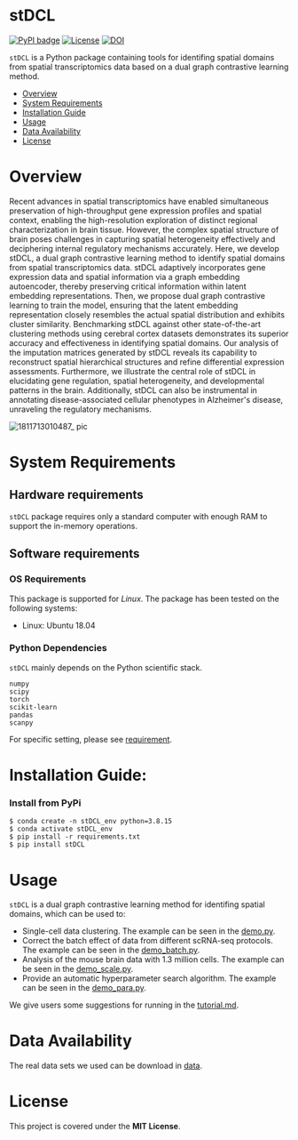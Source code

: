 # stDCL

[![PyPI badge](https://img.shields.io/pypi/v/scMGCA.svg)](https://pypi.org/project/scMGCA/)
[![License](https://img.shields.io/badge/License-MIT-green.svg)](https://opensource.org/licenses/MIT)
[![DOI](https://zenodo.org/badge/DOI/10.5281/zenodo.10968451.svg)](https://zenodo.org/records/10968451)

`stDCL` is a Python package containing tools for identifing spatial domains from spatial transcriptomics data based on a dual graph contrastive learning method.

- [Overview](#overview)
- [System Requirements](#system-requirements)
- [Installation Guide](#installation-guide)
- [Usage](#Usage)
- [Data Availability](#data-availability)
- [License](#license)


# Overview
Recent advances in spatial transcriptomics have enabled simultaneous preservation of high-throughput gene expression profiles and spatial context, enabling the high-resolution exploration of distinct regional characterization in brain tissue. However, the complex spatial structure of brain poses challenges in capturing spatial heterogeneity effectively and deciphering internal regulatory mechanisms accurately. Here, we develop stDCL, a dual graph contrastive learning method to identify spatial domains from spatial transcriptomics data. stDCL adaptively incorporates gene expression data and spatial information via a graph embedding autoencoder, thereby preserving critical information within latent embedding representations. Then, we propose dual graph contrastive learning to train the model, ensuring that the latent embedding representation closely resembles the actual spatial distribution and exhibits cluster similarity. Benchmarking stDCL against other state-of-the-art clustering methods using cerebral cortex datasets demonstrates its superior accuracy and effectiveness in identifying spatial domains. Our analysis of the imputation matrices generated by stDCL reveals its capability to reconstruct spatial hierarchical structures and refine differential expression assessments. Furthermore, we illustrate the central role of stDCL in elucidating gene regulation, spatial heterogeneity, and developmental patterns in the brain. Additionally, stDCL can also be instrumental in annotating disease-associated cellular phenotypes in Alzheimer's disease, unraveling the regulatory mechanisms.


![1811713010487_ pic](https://github.com/Philyzh8/stDCL/assets/65069252/f15928c1-59c2-4936-82f2-be39a3426456)

# System Requirements
## Hardware requirements
`stDCL` package requires only a standard computer with enough RAM to support the in-memory operations.

## Software requirements
### OS Requirements
This package is supported for *Linux*. The package has been tested on the following systems:
+ Linux: Ubuntu 18.04

### Python Dependencies
`stDCL` mainly depends on the Python scientific stack.
```
numpy
scipy
torch
scikit-learn
pandas
scanpy
```
For specific setting, please see <a href="https://github.com/Philyzh8/stDCL/blob/master/requirements.txt">requirement</a>.

# Installation Guide:

### Install from PyPi

```
$ conda create -n stDCL_env python=3.8.15
$ conda activate stDCL_env
$ pip install -r requirements.txt
$ pip install stDCL
```

# Usage
`stDCL` is a dual graph contrastive learning method for identifing spatial domains, which can be used to:
+ Single-cell data clustering. The example can be seen in the <a href="https://github.com/Philyzh8/scMGCA/blob/master/tutorial/demo.py">demo.py</a>.
+ Correct the batch effect of data from different scRNA-seq protocols. The example can be seen in the <a href="https://github.com/Philyzh8/scMGCA/blob/master/tutorial/demo_batch.py">demo_batch.py</a>.
+ Analysis of the mouse brain data with 1.3 million cells. The example can be seen in the <a href="https://github.com/Philyzh8/scMGCA/blob/master/tutorial/demo_scale.py">demo_scale.py</a>.
+ Provide an automatic hyperparameter search algorithm. The example can be seen in the <a href="https://github.com/Philyzh8/scMGCA/blob/master/tutorial/demo_para.py">demo_para.py</a>.

We give users some suggestions for running in the <a href="https://github.com/Philyzh8/scMGCA/blob/master/tutorial/tutorial.md">tutorial.md</a>.


# Data Availability

The real data sets we used can be download in <a href="https://zenodo.org/records/10968451">data</a>.

# License

This project is covered under the **MIT License**.


